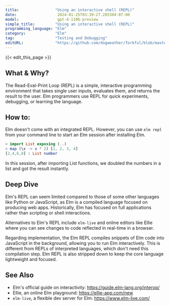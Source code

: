```yaml
---
title:                "Using an interactive shell (REPL)"
date:                  2024-01-25T03:39:27.205304-07:00
model:                 gpt-4-1106-preview
simple_title:         "Using an interactive shell (REPL)"
programming_language: "Elm"
category:             "Elm"
tag:                  "Testing and Debugging"
editURL:              "https://github.com/dogweather/forkful/blob/master/content/en/elm/using-an-interactive-shell-repl.md"
---
```


{{< edit_this_page >}}

## What & Why?
The Read-Eval-Print Loop (REPL) is a simple, interactive programming environment that takes single user inputs, evaluates them, and returns the result to the user. Elm programmers use REPL for quick experiments, debugging, or learning the language.

## How to:
Elm doesn't come with an integrated REPL. However, you can use `elm repl` from your command line to start an Elm session after installing Elm.

```Elm
> import List exposing (..)
> map (\x -> x * 2) [1, 2, 3, 4]
[2,4,6,8] : List number
```

In this session, after importing List functions, we doubled the numbers in a list and got the result instantly.

## Deep Dive
Elm's REPL can seem limited compared to those of some other languages like Python or JavaScript, as Elm is a compiled language focused on producing web apps. Historically, Elm has focused on full applications rather than scripting or shell interactions.

Alternatives to Elm's REPL include `elm-live` and online editors like Ellie where you can see changes to code reflected in real-time in a browser.

Regarding implementation, the Elm REPL compiles snippets of Elm code into JavaScript in the background, allowing you to run Elm interactively. This is different from REPLs of interpreted languages, which don't need this compilation step. Elm REPL is also stripped down to keep the core language lightweight and focused.

## See Also
- Elm's official guide on interactivity: https://guide.elm-lang.org/interop/
- Ellie, an online Elm playground: https://ellie-app.com/new
- `elm-live`, a flexible dev server for Elm: https://www.elm-live.com/
